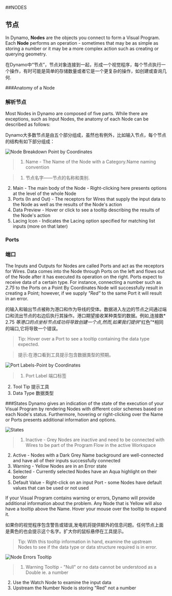 ##NODES
## 节点

In Dynamo, **Nodes** are the objects you connect to form a Visual Program. Each **Node** performs an operation - sometimes that may be as simple as storing a number or it may be a more complex action such as creating or querying geometry.

在Dynamo中“节点”，节点对象连接到一起，形成一个视觉程序，每个节点执行一个操作，有时可能是简单的存储数量或者它是一个更复杂的操作，如创建或查询几何.

###Anatomy of a Node

### 解析节点

Most Nodes in Dynamo are composed of five parts. While there are exceptions, such as Input Nodes, the anatomy of each Node can be described as follows:

Dynamo大多数节点是由五个部分组成，虽然也有例外，比如输入节点，每个节点的结构有如下部分组成：

![Node Breakdown Point by Coordinates](images/3-1/00-AnatomyOfANode.png)
>1. Name - The Name of the Node with a Category.Name naming convention

>1.  节点名字——节点的名称和类别.
2. Main - The main body of the Node - Right-clicking here presents options at the level of the whole Node
3. Ports (In and Out) - The receptors for Wires that supply the input data to the Node as well as the results of the Node's action
4. Data Preview - Hover or click to see a tooltip describing the results of the Node's action
5. Lacing Icon - Indicates the Lacing option specified for matching list inputs (more on that later)

### Ports

### 端口

The Inputs and Outputs for Nodes are called Ports and act as the receptors for Wires. Data comes into the Node through Ports on the left and flows out of the Node after it has executed its operation on the right. Ports expect to receive data of a certain type. For instance, connecting a number such as *2.75* to the Ports on a Point By Coordinates Node will successfully result in creating a Point; however, if we supply *"Red"* to the same Port it will result in an error.

的输入和输出节点被称为港口和作为导线的受体。数据进入左边的节点之间通过端口和流出节点的右边后执行其操作。港口期望接收某种类型的数据。例如,连接数* 2.75 *等港口的点坐标节点成功将导致创建一个点,然而,如果我们提供*“红色”*相同的端口,它将导致一个错误。




> Tip: Hover over a Port to see a tooltip containing the data type expected.

> 提示:在港口看到工具提示包含数据类型的预期。

![Port Labels-Point by Coordinates](images/3-1/01-Ports.png)
>1. Port Label  端口标签
2. Tool Tip 提示工具
3. Data Type  数据类型

###States
Dynamo gives an indication of the state of the execution of your Visual Program by rendering Nodes with different color schemes based on each Node's status. Furthermore, hovering or right-clicking over the Name or Ports presents additional information and options.

![States](images/3-1/02-States2.png)

>1. Inactive - Grey Nodes are inactive and need to be connected with Wires to be part of the Program Flow in the active Workspace
2. Active - Nodes with a Dark Grey Name background are well-connected and have all of their inputs successfully connected
3. Warning - Yellow Nodes are in an Error state
4. Selected - Currently selected Nodes have an Aqua highlight on their border
5. Default Value - Right-click on an input Port - some Nodes have default values that can be used or not used

If your Visual Program contains warning or errors, Dynamo will provide additional information about the problem. Any Node that is Yellow will also have a tooltip above the Name. Hover your mouse over the tooltip to expand it.

如果你的视觉程序包含警告或错误,发电机将提供额外的信息问题。任何节点上面是黄色的也会提示这个名字。扩大你的鼠标悬停在工具提示。

> Tip: With this tooltip information in hand, examine the upstream Nodes to see if the data type or data structure required is in error.

![Node Errors Tooltip](images/3-1/03-WarningTooltip.png)

> 1. Warning Tooltip - "Null" or no data cannot be understood as a Double ie. a number
2. Use the Watch Node to examine the input data
3. Upstream the Number Node is storing "Red" not a number












